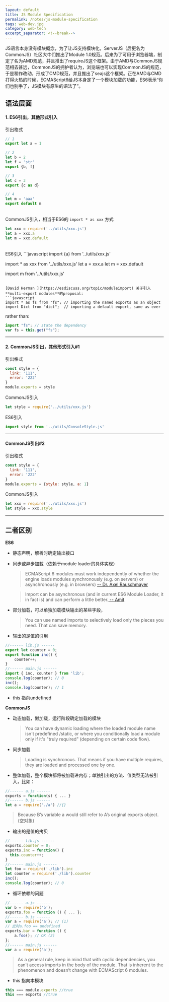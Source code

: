 ```yaml
---
layout: default
title: JS Module Specification
permalink: /notes/js-module-specification
tags: web-dev.jpg
category: web-tech
excerpt_separator: <!--break-->
---
```


JS语言本身没有模块概念，为了让JS支持模块化，ServerJS（后更名为CommonJS）社区大牛们推出了Module 1.0规范。后来为了可用于浏览器端，制定了名为AMD规范，并且推出了requireJS这个框架。由于AMD与CommonJS规范相去甚远，CommonJS的拥护者认为，浏览端也可以实现CommonJS的规范，于是稍作改动，形成了CMD规范，并且推出了seajs这个框架。正在AMD与CMD打得火热的时候，ECMAScript6给JS本身定了一个模块加载的功能，ES6表示“你们也别争了，JS模块有原生的语法了”。

<!--break-->

## 语法层面
#### 1. ES6引出，其他形式引入  

引出格式
```javascript
// 1
export let a = 1

// 2
let b = 2
let f = 'str'
export {b, f}

// 3
let c = 3
export {c as d}

// 4
let m = 'aaa'
export default m

```
<br><!--break-->
CommonJS引入，相当于ES6的 `import * as xxx` 方式
```javascript
let xxx = require('../utils/xxx.js')
let a = xxx.a
let m = xxx.default
```
<br>
ES6引入
```javascript
import {a} from '../utils/xxx.js'

import * as xxx from '../utils/xxx.js'
let a = xxx.a
let m = xxx.default

import m from '../utils/xxx.js'
```
   
[David Herman ](https://esdiscuss.org/topic/moduleimport) 关于引入**multi-export modules**的proposal:
```javascript
import * as fs from "fs"; // importing the named exports as an object
import Dict from "dict";  // importing a default export, same as ever
```
rather than:
```javascript
import "fs"; // state the dependency
var fs = this.get("fs");
```
***
#### 2. CommonJS引出，其他形式引入#1

引出格式
```javascript
const style = {
  link: '111',
  error: '222'
}
module.exports = style
```

CommonJS引入
```javascript
let style = require('../utils/xxx.js')
```


ES6引入
```javascript
import style from '../utils/ConsoleStyle.js'
```

***
#### CommonJS引出#2

引出格式
```javascript
const style = {
  link: '111',
  error: '222'
}
module.exports = {style: style, a: 1}
```

CommonJS引入
```javascript
let xxx = require('../utils/xxx.js')
let style = xxx.style
```

***
## 二者区别
**ES6**   
* 静态声明，解析时确定输出接口   
* 同步或异步加载（依赖于module loader的具体实现）
  > ECMAScript 6 modules must work independently of whether the engine loads modules synchronously (e.g. on servers) or asynchronously (e.g. in browsers) [ -- Dr. Axel Rauschmayer](http://2ality.com/2014/09/es6-modules-final.html#support-for-both-synchronous-and-asynchronous-loading)   

  > Import can be asynchronous (and in current ES6 Module Loader, it in fact is) and can perform a little better.[ -- Amit](https://stackoverflow.com/questions/31354559/using-node-js-require-vs-es6-import-export)
* 部分加载，可以单独加载模块输出的某些字段，
  > You can use named imports to selectively load only the pieces you need. That can save memory.   
* 输出的是值的引用
```javascript
//------ lib.js ------
export let counter = 0;
export function inc() {
    counter++;
}
//------ main.js ------
import { inc, counter } from 'lib';
console.log(counter); // 0
inc();
console.log(counter); // 1
```
* this 指向undefined   

**CommonJS**   
* 动态加载，懒加载，运行阶段确定加载的模块
  > You can have dynamic loading where the loaded module name isn't predefined /static, or where you conditionally load a module only if it's "truly required" (depending on certain code flow).
* 同步加载
  > Loading is synchronous. That means if you have multiple requires, they are loaded and processed one by one.   
* 整体加载，整个模块都将被加载进内存；单独引出的方法、值类型无法被引入，比如：  
```javascript
//------ a.js ------
exports = function(s) { ... }
//------ b.js ------
let a = require('./a') //{}
```
> Because B’s variable a would still refer to A’s original exports object. (空对象)
* 输出的是值的拷贝   
```javascript
//------ lib.js ------
exports.counter = 0;
exports.inc = function() {
  this.counter++;
}
//------ main.js ------
let foo = require('./lib').inc
let counter = require('./lib').counter
inc();
console.log(counter); // 0
```
* 循环依赖的问题
```javascript
//------ a.js ------
var b = require('b');
exports.foo = function () { ... };
//------ b.js ------
var a = require('a'); // (1)
// 此时a.foo == undefined
exports.bar = function () {
    a.foo(); // OK (2)
};
//------ main.js ------
var a = require('a');
```
> As a general rule, keep in mind that with cyclic dependencies, you can’t access imports in the body of the module. That is inherent to the phenomenon and doesn’t change with ECMAScript 6 modules.
* this 指向本模块
```javascript
this === module.exports //true
this === exports //true
``` 